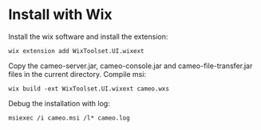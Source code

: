 # Install with Wix

Install the wix software and install the extension:

```
wix extension add WixToolset.UI.wixext
```

Copy the cameo-server.jar, cameo-console.jar and cameo-file-transfer.jar files in the current directory.
Compile msi:

```
wix build -ext WixToolset.UI.wixext cameo.wxs
```

Debug the installation with log:

```
msiexec /i cameo.msi /l* cameo.log
```
